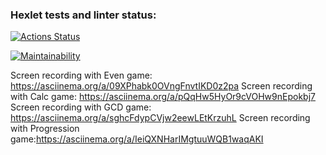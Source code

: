 ### Hexlet tests and linter status:
[![Actions Status](https://github.com/anastasiaBliznetsova/java-project-61/workflows/hexlet-check/badge.svg)](https://github.com/anastasiaBliznetsova/java-project-61/actions)

[![Maintainability](https://api.codeclimate.com/v1/badges/e7f564bbab9d5ea9415e/maintainability)](https://codeclimate.com/github/anastasiaBliznetsova/java-project-61/maintainability)

Screen recording with Even game: https://asciinema.org/a/09XPhabk0OVngFnvtIKD0z2pa
Screen recording with Calc game: https://asciinema.org/a/pQqHw5HyOr9cVOHw9nEpokbj7
Screen recording with GCD game: https://asciinema.org/a/sghcFdypCVjw2eewLEtKrzuhL
Screen recording with Progression game:https://asciinema.org/a/IeiQXNHarIMgtuuWQB1waqAKI
